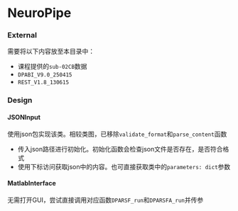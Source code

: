 # NeuroPipe
### External
需要将以下内容放至本目录中：
- 课程提供的`sub-02CB`数据
- `DPABI_V9.0_250415`
- `REST_V1.8_130615`

### Design
#### JSONInput
使用json包实现该类。相较类图，已移除`validate_format`和`parse_content`函数
- 传入json路径进行初始化。初始化函数会检查json文件是否存在，是否符合格式
- 使用下标访问获取json中的内容。也可直接获取类中的`parameters: dict`参数

#### MatlabInterface
无需打开GUI，尝试直接调用对应函数`DPARSF_run`和`DPARSFA_run`并传参